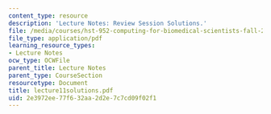 ```yaml
---
content_type: resource
description: 'Lecture Notes: Review Session Solutions.'
file: /media/courses/hst-952-computing-for-biomedical-scientists-fall-2002/2e3972ee77f632aa2d2e7c7cd09f02f1_lecture11solutions.pdf
file_type: application/pdf
learning_resource_types:
- Lecture Notes
ocw_type: OCWFile
parent_title: Lecture Notes
parent_type: CourseSection
resourcetype: Document
title: lecture11solutions.pdf
uid: 2e3972ee-77f6-32aa-2d2e-7c7cd09f02f1
---
```

